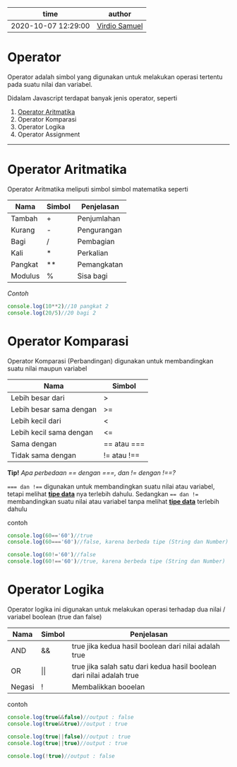 | time                | author                                        |
| ------------------- | ----------------------------------------------|
| 2020-10-07 12:29:00 | [Virdio Samuel](https://github.com/diosamuel) |

# Operator

Operator adalah simbol yang digunakan untuk melakukan operasi tertentu pada suatu nilai dan variabel.

Didalam Javascript terdapat banyak jenis operator, seperti

1. [Operator Aritmatika](#Operator-Aritmatika)
2. Operator Komparasi
3. Operator Logika
4. Operator Assignment

---

# Operator Aritmatika

Operator Aritmatika meliputi simbol simbol matematika seperti

| Nama | Simbol |Penjelasan  |
|----------|--------|------------|
|Tambah    |	+	| Penjumlahan|
|Kurang    |	-	| Pengurangan|
|Bagi	   |	/	| Pembagian  |
|Kali	   |	*	| Perkalian	 |
|Pangkat   |	**	| Pemangkatan|
|Modulus   |	%	| Sisa bagi  |

*Contoh*
```javascript
console.log(10**2)//10 pangkat 2
console.log(20/5)//20 bagi 2
````

# Operator Komparasi

Operator Komparasi (Perbandingan) digunakan untuk membandingkan suatu nilai maupun variabel

| Nama   			 		 | Simbol 		  |
|----------------------------|----------------|
| Lebih besar dari	 		 |	>     		  |
| Lebih besar sama dengan	 |	>=     		  |
| Lebih kecil dari	 		 | <	  		  |
| Lebih kecil sama dengan	 | <=	  		  |
| Sama dengan	     		 | == atau ===	  |
| Tidak sama dengan  		 | != atau !==    |

**Tip!**
*Apa perbedaan == dengan ===, dan != dengan !==?*

```=== dan !==``` digunakan untuk membandingkan suatu nilai atau variabel, tetapi melihat **[tipe data](./06-tipe-data.md)** nya terlebih dahulu.
Sedangkan ```== dan !=``` membandingkan suatu nilai atau variabel tanpa melihat **[tipe data](./06-tipe-data.md)** terlebih dahulu

contoh

```javascript
console.log(60=='60')//true
console.log(60==='60')//false, karena berbeda tipe (String dan Number)

console.log(60!='60')//false
console.log(60!=='60')//true, karena berbeda tipe (String dan Number)
```

# Operator Logika

Operator logika ini digunakan untuk melakukan operasi terhadap dua nilai / variabel boolean (true dan false)


| Nama   | Simbol | Penjelasan |
|--------|--------|------------|
| AND    | &&     | true jika kedua hasil boolean dari nilai adalah true
| OR     |&#124;&#124;| true jika salah satu dari kedua hasil boolean dari nilai adalah true |
| Negasi | !      | Membalikkan booelan |

contoh

```javascript
console.log(true&&false)//output : false
console.log(true&&true)//output : true

console.log(true||false)//output : true
console.log(true||true)//output : true

console.log(!true)//output : false
```

